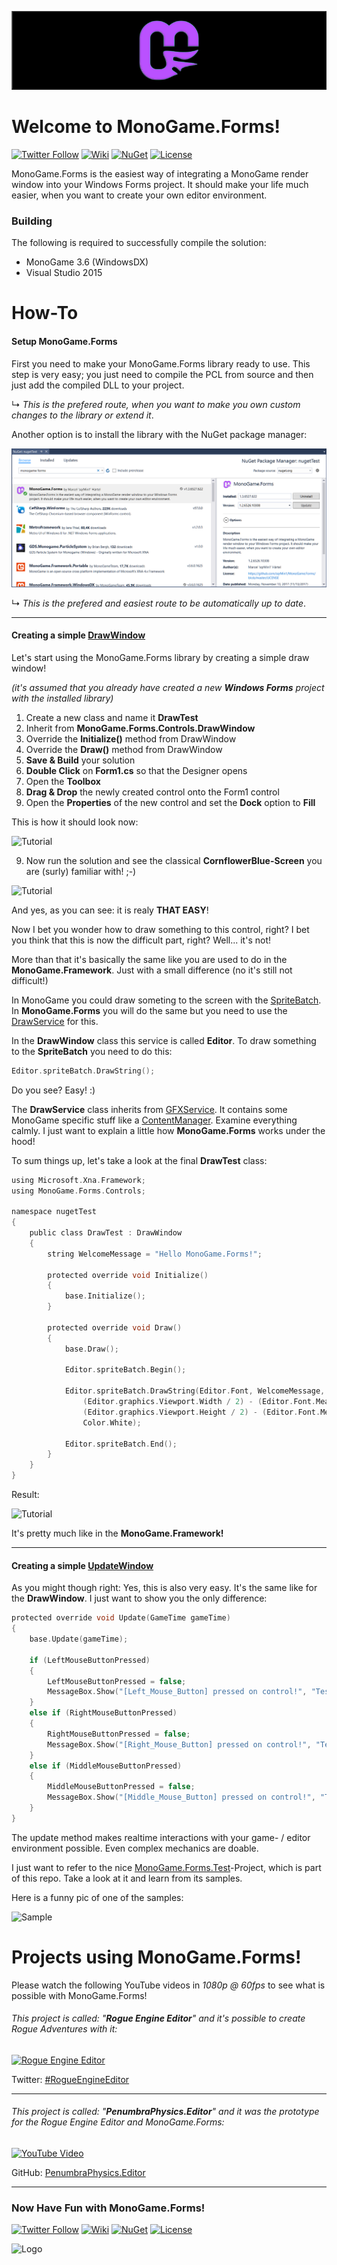 ![Banner](Logos/Logo_Banner_800.png)

# Welcome to MonoGame.Forms!
[![Twitter Follow](https://img.shields.io/twitter/follow/sqrMin1.svg?style=flat-square&label=Follow&logo=twitter)](https://twitter.com/sqrMin1)
[![Wiki](https://img.shields.io/badge/Wiki-Online!-orange.svg?style=flat-square&logo=github&colorA=ba51ff&colorB=77c433)](https://github.com/sqrMin1/MonoGame.Forms/wiki)
[![NuGet](https://img.shields.io/badge/NuGet-Available!-blue.svg?style=flat-square&colorA=3260c4&colorB=77c433)](https://www.nuget.org/packages/MonoGame.Forms/)
[![License](https://img.shields.io/badge/License-MIT!-blue.svg?style=flat-square&colorA=bc9621&colorB=77c433)](https://github.com/sqrMin1/MonoGame.Forms/blob/master/LICENSE)

MonoGame.Forms is the easiest way of integrating a MonoGame render window into your Windows Forms project. It should make your life much easier, when you want to create your own editor environment. 

### Building

The following is required to successfully compile the solution:

- MonoGame 3.6 (WindowsDX)
- Visual Studio 2015

# How-To
#### Setup MonoGame.Forms

First you need to make your MonoGame.Forms library ready to use. This step is very easy; you just need to compile the PCL
from source and then just add the compiled DLL to your project.

↳ _This is the prefered route, when you want to make you own custom changes to the library or extend it_.

Another option is to install the library with the NuGet package manager:

![NuGet](doc/nuget.PNG)

↳ _This is the prefered and easiest route to be automatically up to date_.

***

#### Creating a simple [DrawWindow](https://github.com/sqrMin1/MonoGame.Forms/wiki/22dd89f4-5c58-230d-049f-923af79f1411)

Let's start using the MonoGame.Forms library by creating a simple draw window! 

_(it's assumed that you already have created a new **Windows Forms** project with the installed library)_

1. Create a new class and name it **DrawTest**
2. Inherit from **MonoGame.Forms.Controls.DrawWindow**
3. Override the **Initialize()** method from DrawWindow
3. Override the **Draw()** method from DrawWindow
4. **Save & Build** your solution
5. **Double Click** on **Form1.cs** so that the Designer opens
6. Open the **Toolbox**
7. **Drag & Drop** the newly created control onto the Form1 control
8. Open the **Properties** of the new control and set the **Dock** option to **Fill**

This is how it should look now:

![Tutorial](https://github.com/sqrMin1/MonoGame.Forms/blob/master/doc/tut_00.PNG)

9. Now run the solution and see the classical **CornflowerBlue-Screen** you are (surly) familiar with! ;-)

![Tutorial](https://github.com/sqrMin1/MonoGame.Forms/blob/master/doc/tut_00a.PNG)

And yes, as you can see: it is realy **THAT EASY**!

Now I bet you wonder how to draw something to this control, right? I bet you think that this is now the difficult part, right?
Well... it's not!

More than that it's basically the same like you are used to do in the **MonoGame.Framework**. 
Just with a small difference (no it's still not difficult!)

In MonoGame you could draw someting to the screen with the [SpriteBatch](https://msdn.microsoft.com/de-de/library/microsoft.xna.framework.graphics.spritebatch(v=xnagamestudio.40).aspx).
In **MonoGame.Forms** you will do the same but you need to use the [DrawService](https://github.com/sqrMin1/MonoGame.Forms/wiki/5d951285-f30c-49cd-61f0-403145659820) for this.

In the **DrawWindow** class this service is called **Editor**. To draw something to the **SpriteBatch** you need to do this:

```c
Editor.spriteBatch.DrawString();
```

Do you see? Easy! :)

The **DrawService** class inherits from [GFXService](https://github.com/sqrMin1/MonoGame.Forms/wiki/843019aa-13ba-6e12-701f-4f88fdd1092a).
It contains some MonoGame specific stuff like a [ContentManager](https://github.com/sqrMin1/MonoGame.Forms/wiki/ed80423c-b251-24a6-d9a2-4ad1ec530b2d).
Examine everything calmly. I just want to explain a little how **MonoGame.Forms** works under the hood!

To sum things up, let's take a look at the final **DrawTest** class:

```c
using Microsoft.Xna.Framework;
using MonoGame.Forms.Controls;

namespace nugetTest
{
    public class DrawTest : DrawWindow
    {
        string WelcomeMessage = "Hello MonoGame.Forms!";

        protected override void Initialize()
        {
            base.Initialize();
        }

        protected override void Draw()
        {
            base.Draw();

            Editor.spriteBatch.Begin();

            Editor.spriteBatch.DrawString(Editor.Font, WelcomeMessage, new Vector2(
                (Editor.graphics.Viewport.Width / 2) - (Editor.Font.MeasureString(WelcomeMessage).X / 2),
                (Editor.graphics.Viewport.Height / 2) - (Editor.Font.MeasureString(WelcomeMessage).Y / 2)),
                Color.White);

            Editor.spriteBatch.End();
        }
    }
}
```
Result:

![Tutorial](https://github.com/sqrMin1/MonoGame.Forms/blob/master/doc/tut_00b.PNG)

It's pretty much like in the **MonoGame.Framework!**

***

#### Creating a simple [UpdateWindow](https://github.com/sqrMin1/MonoGame.Forms/wiki/8327e97e-c937-17c8-639d-11753054130d)

As you might though right: Yes, this is also very easy. It's the same like for the **DrawWindow**. 
I just want to show you the only difference:

```c
protected override void Update(GameTime gameTime)
{
    base.Update(gameTime);
    
    if (LeftMouseButtonPressed)
    {
        LeftMouseButtonPressed = false;
        MessageBox.Show("[Left_Mouse_Button] pressed on control!", "Test_Action", MessageBoxButtons.OK, MessageBoxIcon.Information);
    }
    else if (RightMouseButtonPressed)
    {
        RightMouseButtonPressed = false;
        MessageBox.Show("[Right_Mouse_Button] pressed on control!", "Test_Action", MessageBoxButtons.OK, MessageBoxIcon.Information);
    }
    else if (MiddleMouseButtonPressed)
    {
        MiddleMouseButtonPressed = false;
        MessageBox.Show("[Middle_Mouse_Button] pressed on control!", "Test_Action", MessageBoxButtons.OK, MessageBoxIcon.Information);
    }
}
```

The update method makes realtime interactions with your game- / editor environment possible. Even complex mechanics are doable.

I just want to refer to the nice [MonoGame.Forms.Test](https://github.com/sqrMin1/MonoGame.Forms/tree/master/MonoGame.Forms.Tests)-Project,
which is part of this repo. Take a look at it and learn from its samples.

Here is a funny pic of one of the samples:

![Sample](https://github.com/sqrMin1/MonoGame.Forms/blob/master/doc/sample.PNG)

# Projects using MonoGame.Forms!

Please watch the following YouTube videos in *1080p @ 60fps* to see what is possible with MonoGame.Forms!

###### This project is called: "**Rogue Engine Editor**" and it's possible to create Rogue Adventures with it:

[![Rogue Engine Editor](https://img.youtube.com/vi/6fyQ64O9HME/0.jpg)](https://youtu.be/6fyQ64O9HME)

Twitter: [#RogueEngineEditor](https://twitter.com/hashtag/RogueEngineEditor?src=hash)

***

###### This project is called: "**PenumbraPhysics.Editor**" and it was the prototype for the Rogue Engine Editor and MonoGame.Forms:

[![YouTube Video](https://github.com/sqrMin1/PenumbraPhysics.Editor/blob/master/Documentation/Thumbnail.png)](https://youtu.be/vQAxXN_V3X4)

GitHub: [PenumbraPhysics.Editor](https://github.com/sqrMin1/PenumbraPhysics.Editor)

***

### Now Have Fun with MonoGame.Forms!
[![Twitter Follow](https://img.shields.io/twitter/follow/sqrMin1.svg?style=flat-square&label=Follow&logo=twitter)](https://twitter.com/sqrMin1)
[![Wiki](https://img.shields.io/badge/Wiki-Online!-orange.svg?style=flat-square&logo=github&colorA=ba51ff&colorB=77c433)](https://github.com/sqrMin1/MonoGame.Forms/wiki)
[![NuGet](https://img.shields.io/badge/NuGet-Available!-blue.svg?style=flat-square&colorA=3260c4&colorB=77c433)](https://www.nuget.org/packages/MonoGame.Forms/)
[![License](https://img.shields.io/badge/License-MIT!-blue.svg?style=flat-square&colorA=bc9621&colorB=77c433)](https://github.com/sqrMin1/MonoGame.Forms/blob/master/LICENSE)

![Logo](https://raw.githubusercontent.com/sqrMin1/MonoGame.Forms/master/Logos/Logo_Shadow_256.png)

